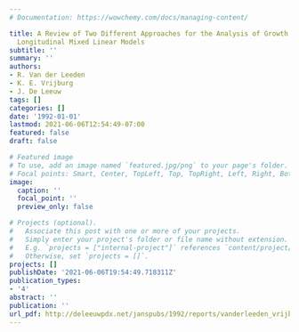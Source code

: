 ```yaml
---
# Documentation: https://wowchemy.com/docs/managing-content/

title: A Review of Two Different Approaches for the Analysis of Growth Data Using
  Longitudinal Mixed Linear Models
subtitle: ''
summary: ''
authors:
- R. Van der Leeden
- K. E. Vrijburg
- J. De Leeuw
tags: []
categories: []
date: '1992-01-01'
lastmod: 2021-06-06T12:54:49-07:00
featured: false
draft: false

# Featured image
# To use, add an image named `featured.jpg/png` to your page's folder.
# Focal points: Smart, Center, TopLeft, Top, TopRight, Left, Right, BottomLeft, Bottom, BottomRight.
image:
  caption: ''
  focal_point: ''
  preview_only: false

# Projects (optional).
#   Associate this post with one or more of your projects.
#   Simply enter your project's folder or file name without extension.
#   E.g. `projects = ["internal-project"]` references `content/project/deep-learning/index.md`.
#   Otherwise, set `projects = []`.
projects: []
publishDate: '2021-06-06T19:54:49.718311Z'
publication_types:
- '4'
abstract: ''
publication: ''
url_pdf: http://deleeuwpdx.net/janspubs/1992/reports/vanderleeden_vrijburg_deleeuw_R_92a.pdf
---
```

